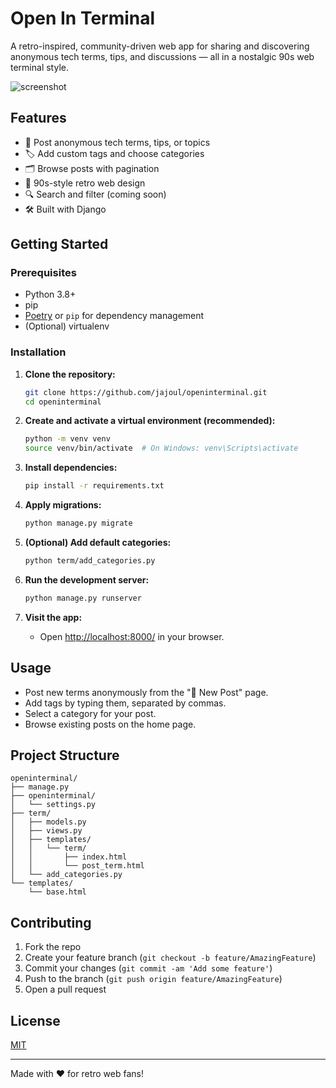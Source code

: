# Open In Terminal

A retro-inspired, community-driven web app for sharing and discovering anonymous tech terms, tips, and discussions — all in a nostalgic 90s web terminal style.

![screenshot](docs/screenshot.png)

## Features

- 📝 Post anonymous tech terms, tips, or topics
- 🏷️ Add custom tags and choose categories
- 🗂️ Browse posts with pagination
- 🎨 90s-style retro web design
- 🔍 Search and filter (coming soon)
- 🛠️ Built with Django

## Getting Started

### Prerequisites

- Python 3.8+
- pip
- [Poetry](https://python-poetry.org/) or `pip` for dependency management
- (Optional) virtualenv

### Installation

1. **Clone the repository:**
    ```bash
    git clone https://github.com/jajoul/openinterminal.git
    cd openinterminal
    ```

2. **Create and activate a virtual environment (recommended):**
    ```bash
    python -m venv venv
    source venv/bin/activate  # On Windows: venv\Scripts\activate
    ```

3. **Install dependencies:**
    ```bash
    pip install -r requirements.txt
    ```

4. **Apply migrations:**
    ```bash
    python manage.py migrate
    ```

5. **(Optional) Add default categories:**
    ```bash
    python term/add_categories.py
    ```

6. **Run the development server:**
    ```bash
    python manage.py runserver
    ```

7. **Visit the app:**
    - Open [http://localhost:8000/](http://localhost:8000/) in your browser.

## Usage

- Post new terms anonymously from the "📝 New Post" page.
- Add tags by typing them, separated by commas.
- Select a category for your post.
- Browse existing posts on the home page.

## Project Structure

```
openinterminal/
├── manage.py
├── openinterminal/
│   └── settings.py
├── term/
│   ├── models.py
│   ├── views.py
│   ├── templates/
│   │   └── term/
│   │       ├── index.html
│   │       └── post_term.html
│   └── add_categories.py
└── templates/
    └── base.html
```

## Contributing

1. Fork the repo
2. Create your feature branch (`git checkout -b feature/AmazingFeature`)
3. Commit your changes (`git commit -am 'Add some feature'`)
4. Push to the branch (`git push origin feature/AmazingFeature`)
5. Open a pull request

## License

[MIT](LICENSE)

---

Made with ❤️ for retro web fans!
